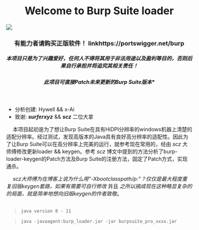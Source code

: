 <h1 align="center">Welcome to Burp Suite loader</h1>
<p>
  <img src="https://img.shields.io/badge/release-v0.1-brightgreen" />
</p>
<h3 align="center">有能力者请购买正版软件！ linkhttps://portswigger.net/burp
</h3>
<h5 align="center">本项目只是为了兴趣爱好，任何人不得将其用于非法用途以及盈利等目的，否则后果自行承担并将追究其相关责任！
</h5>
<h5 align="center">此项目可直接Patch未来更新的Burp Suite版本*
</h5>
<br>

+ 分析创建: Hywell && x-Ai
+ 致谢: ***surferxyz*** && ***scz*** 二位大拿

 &ensp; &ensp;本项目起初是为了想让Burp Suite在具有HiDPI分辨率的windows机器上清楚的适配分辨率。经过测试，发现高版本的Java具有良好高分辨率的适配性。因此为了让Burp Suite可以在高分辨率上完美的运行，就参考现在常用的，经由 *scz* 大师傅修改更新loader && keygen。参考 *scz* 博文中提到的方法分析了burp-loader-keygen的Patch方法及Burp Suite的注册方法，固定了Patch方式，实现通杀。

 &ensp; &ensp;***scz*大师傅为在博客上说*为什么用"-Xbootclasspath/p:"？仅仅是最大程度重复旧版keygen套路，如果有需要可自行修改*  并且 *之所以搞成现在这种略显复杂的的局面，就是简单地想向旧版keygen的作者致敬*。
<br>
<br>
> `java version 8 - 11`

> `java -javaagent:burp_loader.jar -jar burpsuite_pro_xxxx.jar`
<br>
